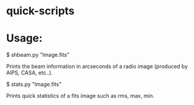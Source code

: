 # quick-scripts

# Usage: 

$ shbeam.py "Image.fits"   

Prints the beam information in arcseconds of a radio image (produced by AIPS, CASA, etc..). 

$ stats.py "Image.fits"

Prints quick statistics of a fits image such as rms, max, min. 
